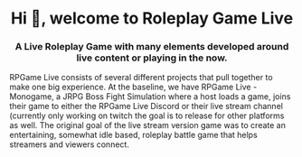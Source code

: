 <h1 align="center">Hi 👋, welcome to Roleplay Game Live</h1>
<h3 align="center">A Live Roleplay Game with many elements developed around live content or playing in the now.</h3>

RPGame Live consists of several different projects that pull together to make one big experience. At the baseline, we have RPGame Live - Monogame, a JRPG Boss Fight Simulation where a host loads a game, joins their game to either the RPGame Live Discord or their live stream channel (currently only working on twitch the goal is to release for other platforms as well. The original goal of the live stream version game was to create an entertaining, somewhat idle based, roleplay battle game that helps streamers and viewers connect.
